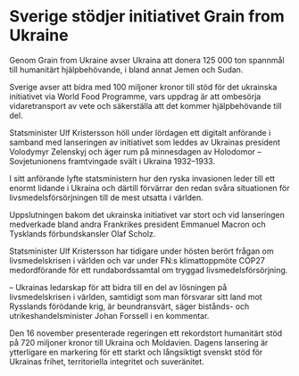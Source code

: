 # Sverige stödjer initiativet Grain from Ukraine

Genom Grain from Ukraine avser Ukraina att donera 125 000 ton spannmål till humanitärt hjälpbehövande, i bland annat Jemen och Sudan.

Sverige avser att bidra med 100 miljoner kronor till stöd för det ukrainska initiativet via World Food Programme, vars uppdrag är att ombesörja vidaretransport av vete och säkerställa att det kommer hjälpbehövande till del.

Statsminister Ulf Kristersson höll under lördagen ett digitalt anförande i samband med lanseringen av initiativet som leddes av Ukrainas president Volodymyr Zelenskyj och äger rum på minnesdagen av Holodomor – Sovjetunionens framtvingade svält i Ukraina 1932–1933\.

I sitt anförande lyfte statsministern hur den ryska invasionen leder till ett enormt lidande i Ukraina och därtill förvärrar den redan svåra situationen för livsmedelsförsörjningen till de mest utsatta i världen.

Uppslutningen bakom det ukrainska initiativet var stort och vid lanseringen medverkade bland andra Frankrikes president Emmanuel Macron och Tysklands förbundskansler Olaf Scholz.

Statsminister Ulf Kristersson har tidigare under hösten berört frågan om livsmedelskrisen i världen och var under FN:s klimattoppmöte COP27 medordförande för ett rundabordssamtal om tryggad livsmedelsförsörjning.

– Ukrainas ledarskap för att bidra till en del av lösningen på livsmedelskrisen i världen, samtidigt som man försvarar sitt land mot Rysslands förödande krig, är beundransvärt, säger bistånds\- och utrikeshandelsminister Johan Forssell i en kommentar.

Den 16 november presenterade regeringen ett rekordstort humanitärt stöd på 720 miljoner kronor till Ukraina och Moldavien. Dagens lansering är ytterligare en markering för ett starkt och långsiktigt svenskt stöd för Ukrainas frihet, territoriella integritet och suveränitet.
